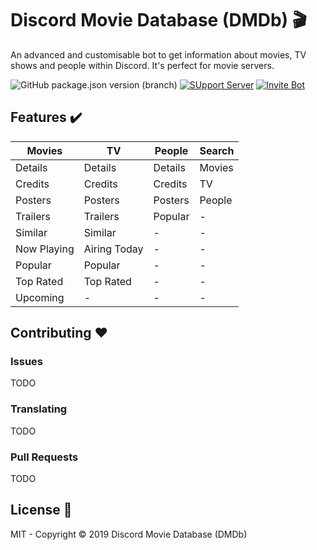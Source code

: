 # Discord Movie Database (DMDb) 🎬
An advanced and customisable bot to get information about movies, TV shows and people within Discord. It's perfect for movie servers.

![GitHub package.json version (branch)](https://img.shields.io/github/package-json/v/discord-movie-database/DMDb/v2?label=Version&style=flat-square)
[![SUpport Server](https://img.shields.io/discord/394643227770093568?label=Support%20Server&style=flat-square)](https://bit.ly/2kYFRPh)
[![Invite Bot](https://img.shields.io/badge/Invite%20Bot-DMDb-blue?style=flat-square)](https://bit.ly/2PXWYLR)

## Features ✔️

| Movies         | TV             | People         | Search         |
| -------------- | -------------- | -------------- | -------------- |
| Details        | Details        | Details        | Movies         |
| Credits        | Credits        | Credits        | TV             |
| Posters        | Posters        | Posters        | People         |
| Trailers       | Trailers       | Popular        | -              |
| Similar        | Similar        | -              | -              |
| Now Playing    | Airing Today   | -              | -              |
| Popular        | Popular        | -              | -              |
| Top Rated      | Top Rated      | -              | -              |
| Upcoming       | -              | -              | -              |

## Contributing ❤️

### Issues

TODO

### Translating

TODO

### Pull Requests

TODO

## License 📄

MIT - Copyright © 2019 Discord Movie Database (DMDb)
